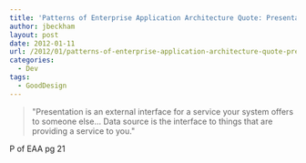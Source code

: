 ```yaml
---
title: 'Patterns of Enterprise Application Architecture Quote: Presentation vs Data Source'
author: jbeckham
layout: post
date: 2012-01-11
url: /2012/01/patterns-of-enterprise-application-architecture-quote-presentation-vs-data-source/
categories:
  - Dev
tags:
  - GoodDesign
---
```

> "Presentation is an external interface for a service your system offers to someone else&#8230; Data source is the interface to things that are providing a service to you."

P of EAA pg 21
